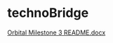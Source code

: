 # technoBridge

[Orbital Milestone 3 README.docx](https://github.com/LuYiting0913/technoBridge/files/10236855/Orbital.Milestone.3.README.docx)
